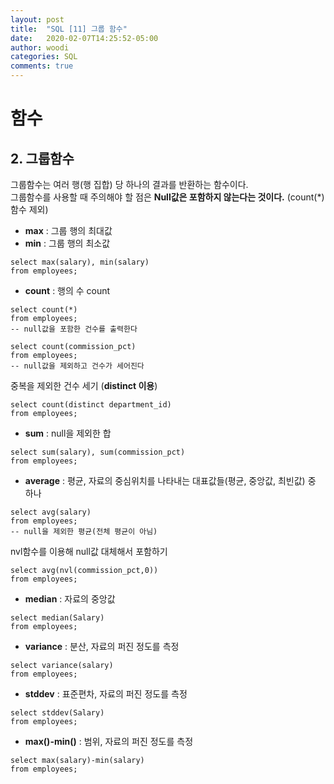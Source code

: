 ```yaml
---
layout: post
title:  "SQL [11] 그룹 함수"
date:   2020-02-07T14:25:52-05:00
author: woodi
categories: SQL
comments: true
---
```

# 함수
## 2. 그룹함수
그룹함수는 여러 행(행 집합) 당 하나의 결과를 반환하는 함수이다.<br/> 그룹함수를 사용할 때 주의해야 할 점은 **Null값은 포함하지 않는다는 것이다.** (count(*) 함수 제외)
- **max** : 그룹 행의 최대값
- **min** : 그룹 행의 최소값
```
select max(salary), min(salary)
from employees;
```
- **count** : 행의 수 count
```
select count(*)
from employees;
-- null값을 포함한 건수를 출력한다
```
```
select count(commission_pct)
from employees;
-- null값을 제외하고 건수가 세어진다
```
중복을 제외한 건수 세기 (**distinct 이용**)
```
select count(distinct department_id)
from employees;
```

- **sum** : null을 제외한 합
```
select sum(salary), sum(commission_pct)
from employees;
```

- **average** : 평균, 자료의 중심위치를 나타내는 대표값들(평균, 중앙값, 최빈값) 중 하나
```
select avg(salary)
from employees;
-- null을 제외한 평균(전체 평균이 아님)
```
nvl함수를 이용해 null값 대체해서 포함하기
```
select avg(nvl(commission_pct,0))
from employees;
```

- **median** : 자료의 중앙값
```
select median(Salary)
from employees;
```

- **variance** : 분산, 자료의 퍼진 정도를 측정
```
select variance(salary)
from employees;
```

- **stddev** : 표준편차, 자료의 퍼진 정도를 측정
```
select stddev(Salary)
from employees;
```

- **max()-min()** : 범위, 자료의 퍼진 정도를 측정
```
select max(salary)-min(salary)
from employees;
```

